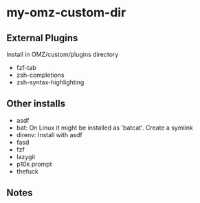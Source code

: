 # my-omz-custom-dir

## External Plugins

Install in OMZ/custom/plugins directory

* fzf-tab
* zsh-completions
* zsh-syntax-highlighting

## Other installs

* asdf
* bat: On Linux it might be installed as 'batcat'. Create a symlink
* direnv: Install with asdf
* fasd
* fzf
* lazygit
* p10k prompt
* thefuck

## Notes


